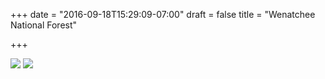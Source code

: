+++
date = "2016-09-18T15:29:09-07:00"
draft = false
title = "Wenatchee National Forest"

+++

<img src="https://s3-us-west-2.amazonaws.com/ginput/20160918_01_25.jpg">
<img src="https://s3-us-west-2.amazonaws.com/ginput/20160918_01_40.jpg">

